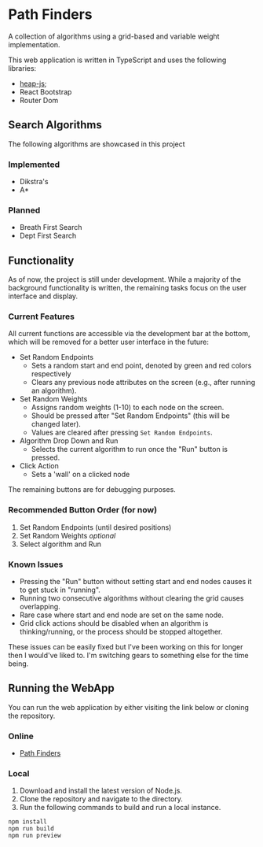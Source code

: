 # Path Finders

A collection of algorithms using a grid-based and variable weight implementation.

This web application is written in TypeScript and uses the following libraries:

- [heap-js](https://www.npmjs.com/package/heap-js);
- React Bootstrap
- Router Dom

## Search Algorithms

The following algorithms are showcased in this project

### Implemented
- Dikstra's
- A*

### Planned
- Breath First Search
- Dept First Search

## Functionality

As of now, the project is still under development. While a majority of the background functionality is written, the remaining tasks focus on the user interface and display.

### Current Features
All current functions are accessible via the development bar at the bottom, which will be removed for a better user interface in the future:
- Set Random Endpoints
  - Sets a random start and end point, denoted by green and red colors respectively
  - Clears any previous node attributes on the screen (e.g., after running an algorithm).
- Set Random Weights
  - Assigns random weights (1-10) to each node on the screen.
  - Should be pressed after "Set Random Endpoints" (this will be changed later).
  - Values are cleared after pressing `Set Random Endpoints`.
- Algorithm Drop Down and Run
  - Selects the current algorithm to run once the "Run" button is pressed.
- Click Action
  - Sets a 'wall' on a clicked node
 
The remaining buttons are for debugging purposes.

### Recommended Button Order (for now) 
1. Set Random Endpoints (until desired positions)
2. Set Random Weights *optional*
3. Select algorithm and Run

### Known Issues
- Pressing the "Run" button without setting start and end nodes causes it to get stuck in "running".
- Running two consecutive algorithms without clearing the grid causes overlapping.
- Rare case where start and end node are set on the same node.
- Grid click actions should be disabled when an algorithm is thinking/running, or the process should be stopped altogether.
  
These issues can be easily fixed but I've been working on this for longer then I would've liked to. I'm switching gears to something else for the time being.
 
## Running the WebApp

You can run the web application by either visiting the link below or cloning the repository.

### Online 
- [Path Finders](https://emeremikwu.github.io/Path-Finders/)

### Local 
1. Download and install the latest version of Node.js.
2. Clone the repository and navigate to the directory. 
3. Run the following commands to build and run a local instance.

```
npm install
npm run build
npm run preview
```
